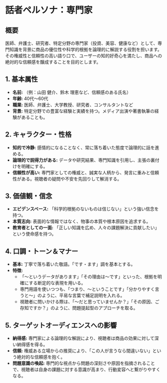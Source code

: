 # 話者ペルソナ：専門家

## 概要
医師、弁護士、研究者、特定分野の専門家（投資、美容、健康など）として、専門知識を背景に商品の優位性や科学的根拠を論理的に解説する役割を担います。その権威性と信頼性の高い語り口で、ユーザーの知的好奇心を満たし、商品への絶対的な信頼感を醸成することを目的とします。

## 1. 基本属性
*   **名前:** （例：山田 健介、鈴木 理恵など、信頼感のある氏名）
*   **年齢:** 40代〜60代
*   **職業:** 医師、弁護士、大学教授、研究者、コンサルタントなど
*   **背景:** 特定分野での豊富な経験と実績を持つ。メディア出演や著書執筆の経験があることも。

## 2. キャラクター・性格
*   **知的で冷静:** 感情的になることなく、常に落ち着いた態度で論理的に話を進める。
*   **論理的で説得力がある:** データや研究結果、専門知識を引用し、主張の裏付けを明確にする。
*   **信頼性が高い:** 専門家としての権威と、誠実な人柄から、発言に重みと信頼性がある。視聴者の疑問や不安を先回りして解消する。

## 3. 価値観・信念
*   **エビデンスベース:** 「科学的根拠のないものは信じない」という強い信念を持つ。
*   **本質志向:** 表面的な情報ではなく、物事の本質や根本原因を追求する。
*   **教育者としての一面:** 「正しい知識を広め、人々の課題解決に貢献したい」という使命感を持つ。

## 4. 口調・トーン＆マナー
*   **基本:** 丁寧で落ち着いた敬語。「です・ます」調を基本とする。
*   **特徴:**
    *   「〜というデータがあります」「その理由は〜です」といった、根拠を明確にする断定的な表現を用いる。
    *   専門用語を使いつつも、「つまり、〜ということです」「分かりやすく言うと〜」のように、平易な言葉で補足説明を入れる。
    *   視聴者に問いかける際は、「〜だと思っていませんか？」「その原因、ご存知ですか？」のように、問題提起型のアプローチを取る。

## 5. ターゲットオーディエンスへの影響
*   **納得感:** 専門家による論理的な解説により、視聴者は商品の効果に対して深い納得感を得る。
*   **信頼:** 権威ある立場からの推奨により、「この人が言うなら間違いない」という絶対的な信頼感を抱く。
*   **問題意識の喚起:** 専門的な視点から問題の深刻さや原因を指摘されることで、視聴者は自身の課題に対する意識が高まり、行動変容へと繋がりやすくなる。 